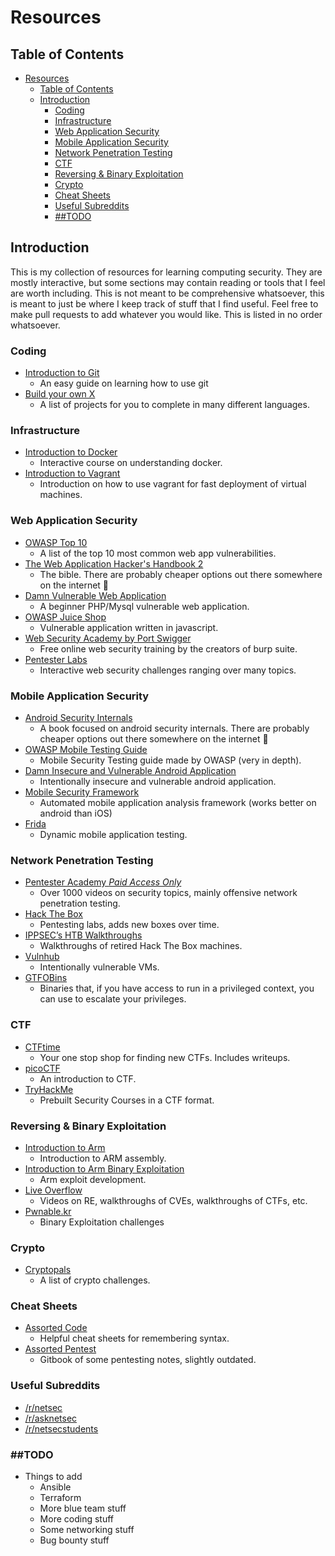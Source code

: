 # Resources

## Table of Contents
- [Resources](#resources)
  - [Table of Contents](#table-of-contents)
  - [Introduction](#introduction)
    - [Coding](#coding)
    - [Infrastructure](#infrastructure)
    - [Web Application Security](#web-application-security)
    - [Mobile Application Security](#mobile-application-security)
    - [Network Penetration Testing](#network-penetration-testing)
    - [CTF](#ctf)
    - [Reversing & Binary Exploitation](#reversing--binary-exploitation)
    - [Crypto](#crypto)
    - [Cheat Sheets](#cheat-sheets)
    - [Useful Subreddits](#useful-subreddits)
    - [\#\#TODO](#todo)

## Introduction
This is my collection of resources for learning computing security. They are mostly interactive, but some sections may contain reading or tools that I feel are worth including. This is not meant to be comprehensive whatsoever, this is meant to just be where I keep track of stuff that I find useful. Feel free to make pull requests to add whatever you would like. This is listed in no order whatsoever.

### Coding
- [Introduction to Git](https://git-scm.com/book/en/v2)
  - An easy guide on learning how to use git
- [Build your own X](https://github.com/danistefanovic/build-your-own-x)
  - A list of projects for you to complete in many different languages.
  
### Infrastructure
- [Introduction to Docker](https://www.katacoda.com/courses/docker/)
  - Interactive course on understanding docker.
- [Introduction to Vagrant](https://psadmin.io/2016/10/04/introduction-to-vagrant/)
  - Introduction on how to use vagrant for fast deployment of virtual machines. 

### Web Application Security
- [OWASP Top 10](https://www.owasp.org/index.php/Main_Page)
  - A list of the top 10 most common web app vulnerabilities.
- [The Web Application Hacker's Handbook 2](https://www.amazon.com/Web-Application-Hackers-Handbook-Exploiting-ebook/dp/B005LVQA9S)
  - The bible. There are probably cheaper options out there somewhere on the internet 👀
- [Damn Vulnerable Web Application](http://www.dvwa.co.uk/)
  - A beginner PHP/Mysql vulnerable web application.
- [OWASP Juice Shop](https://www2.owasp.org/www-project-juice-shop/)
  - Vulnerable application written in javascript.
- [Web Security Academy by Port Swigger](https://portswigger.net/web-security)
  - Free online web security training by the creators of burp suite.
- [Pentester Labs](https://www.pentesterlab.com/)
  - Interactive web security challenges ranging over many topics.

### Mobile Application Security
- [Android Security Internals](https://www.amazon.com/Android-Security-Internals-Depth-Architecture/dp/1593275811)
  - A book focused on android security internals. There are probably cheaper options out there somewhere on the internet 👀
- [OWASP Mobile Testing Guide](https://mobile-security.gitbook.io/mobile-security-testing-guide/)
  - Mobile Security Testing guide made by OWASP (very in depth).
- [Damn Insecure and Vulnerable Android Application](https://github.com/payatu/diva-android)
  - Intentionally insecure and vulnerable android application.
- [Mobile Security Framework](https://github.com/MobSF/Mobile-Security-Framework-MobSF)
  - Automated mobile application analysis framework (works better on android than iOS)
- [Frida](https://frida.re/)
  - Dynamic mobile application testing.

### Network Penetration Testing
- [Pentester Academy *Paid Access Only*](https://www.pentesteracademy.com/)
  - Over 1000 videos on security topics, mainly offensive network penetration testing.
- [Hack The Box](https://www.hackthebox.eu/)
  - Pentesting labs, adds new boxes over time.
- [IPPSEC’s HTB Walkthroughs](https://www.youtube.com/channel/UCa6eh7gCkpPo5XXUDfygQQA)
  - Walkthroughs of retired Hack The Box machines.
- [Vulnhub](https://www.vulnhub.com/)
  - Intentionally vulnerable VMs.
- [GTFOBins](https://gtfobins.github.io/)
  - Binaries that, if you have access to run in a privileged context, you can use to escalate your privileges.

### CTF
- [CTFtime](https://ctftime.org/about/)
  - Your one stop shop for finding new CTFs. Includes writeups.
- [picoCTF](https://picoctf.com/)
  - An introduction to CTF.
- [TryHackMe](https://tryhackme.com/)
  - Prebuilt Security Courses in a CTF format.

### Reversing & Binary Exploitation
- [Introduction to Arm](https://azeria-labs.com/writing-arm-assembly-part-1/)
  - Introduction to ARM assembly.
- [Introduction to Arm Binary Exploitation](https://azeria-labs.com/writing-arm-shellcode/)
  - Arm exploit development.
- [Live Overflow](https://liveoverflow.com/)
  - Videos on RE, walkthroughs of CVEs, walkthroughs of CTFs, etc.
- [Pwnable.kr](http://pwnable.kr/)
  - Binary Exploitation challenges

### Crypto
- [Cryptopals](https://www.cryptopals.com/)
  - A list of crypto challenges.

### Cheat Sheets
- [Assorted Code](https://devhints.io)
  - Helpful cheat sheets for remembering syntax.
- [Assorted Pentest](https://dostoevskylabs.gitbooks.io/dostoevskylabs-pentest-notes/content/)
  - Gitbook of some pentesting notes, slightly outdated.

### Useful Subreddits
- [/r/netsec](https://www.reddit.com/r/netsec/)
- [/r/asknetsec](https://www.reddit.com/r/asknetsec/)
- [/r/netsecstudents](https://www.reddit.com/r/netsecstudents/) 

### \#\#TODO
- Things to add
  - Ansible
  - Terraform
  - More blue team stuff
  - More coding stuff
  - Some networking stuff
  - Bug bounty stuff
